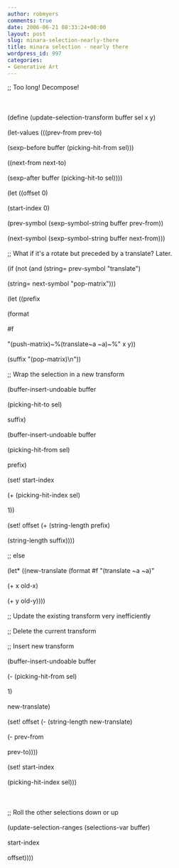 ```yaml
---
author: robmyers
comments: true
date: 2006-06-21 08:33:24+00:00
layout: post
slug: minara-selection-nearly-there
title: minara selection - nearly there
wordpress_id: 997
categories:
- Generative Art
---
```


;; Too long! Decompose!<br></br><br></br>(define (update-selection-transform buffer sel x y)<br></br>(let-values (((prev-from prev-to)<br></br>(sexp-before buffer (picking-hit-from sel)))<br></br>((next-from next-to)<br></br>(sexp-after buffer (picking-hit-to sel))))<br></br>(let ((offset  0)<br></br>(start-index 0)<br></br>(prev-symbol (sexp-symbol-string buffer prev-from))<br></br>(next-symbol (sexp-symbol-string buffer next-from)))<br></br>;; What if it's a rotate but preceded by a translate? Later.<br></br>(if (not (and (string= prev-symbol "translate")<br></br>(string= next-symbol "pop-matrix")))<br></br>(let ((prefix<br></br>(format<br></br>#f<br></br>"(push-matrix)~%(translate~a ~a)~%" x y))<br></br>(suffix "(pop-matrix)\n"))<br></br>;; Wrap the selection in a new transform<br></br>(buffer-insert-undoable buffer<br></br>(picking-hit-to sel)<br></br>suffix)<br></br>(buffer-insert-undoable buffer<br></br>(picking-hit-from sel)<br></br>prefix)<br></br>(set! start-index<br></br>(+ (picking-hit-index sel)<br></br>1))<br></br>(set! offset (+ (string-length prefix)<br></br>(string-length suffix))))<br></br>;; else<br></br>(let* ((new-translate (format #f "(translate ~a ~a)"<br></br>(+ x old-x)<br></br>(+ y old-y))))<br></br>;; Update the existing transform very inefficiently<br></br>;; Delete the current transform<br></br>;; Insert new transform<br></br>(buffer-insert-undoable buffer<br></br>(- (picking-hit-from sel)<br></br>1)<br></br>new-translate)<br></br>(set! offset (- (string-length new-translate)<br></br>(- prev-from<br></br>prev-to))))<br></br>(set! start-index<br></br>(picking-hit-index sel)))<br></br><br></br>;; Roll the other selections down or up<br></br>(update-selection-ranges (selections-var buffer)<br></br>start-index<br></br>offset))))<br></br>

  


